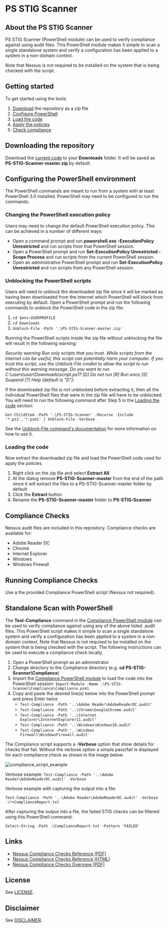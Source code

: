 # PS STIG Scanner

## About the PS STIG Scanner

PS STIG Scanner (PowerShell module) can be used to verify compliance against using audit files. This PowerShell module makes it simple to scan a single standalone system and verify a configuration has been applied to a system in a non-domain context.

Note that Nessus is not required to be installed on the system that is being checked with the script.

## Getting started

To get started using the tools:

1. [Download](#downloading-the-repository) the repository as a zip file
1. [Configure PowerShell](#configuring-the-powershell-environment)
1. [Load the code](#loading-the-code)
1. [Apply the policies](#applying-the-policies)
1. [Check compliance](#checking-compliance)

## Downloading the repository

Download the [current code](https://github.com/michalzobec/PS-STIG-Scanner/archive/master.zip) to your **Downloads** folder. It will be saved as **PS-STIG-Scanner-master.zip** by default.

## Configuring the PowerShell environment

The PowerShell commands are meant to run from a system with at least PowerShell 3.0 installed. PowerShell may need to be configured to run the commands.

### Changing the PowerShell execution policy

Users may need to change the default PowerShell execution policy. This can be achieved in a number of different ways:

* Open a command prompt and run **powershell.exe -ExecutionPolicy Unrestricted** and run scripts from that PowerShell session. 
* Open a PowerShell prompt and run **Set-ExecutionPolicy Unrestricted -Scope Process** and run scripts from the current PowerShell session. 
* Open an administrative PowerShell prompt and run **Set-ExecutionPolicy Unrestricted** and run scripts from any PowerShell session. 

### Unblocking the PowerShell scripts

Users will need to unblock the downloaded zip file since it will be marked as having been downloaded from the Internet which PowerShell will block from executing by default. Open a PowerShell prompt and run the following commands to unblock the PowerShell code in the zip file:

1. `cd $env:USERPROFILE`
1. `cd Downloads`
1. `Unblock-File -Path '.\PS-STIG-Scanner-master.zip'`

Running the PowerShell scripts inside the zip file without unblocking the file will result in the following warning:

*Security warning*
*Run only scripts that you trust. While scripts from the internet can be useful, this script can potentially harm your computer. If you trust this script, use the Unblock-File cmdlet to allow the script to run without this warning message. Do you want to run C:\users\user\Downloads\script.ps1?*
*[D] Do not run [R] Run once [S] Suspend [?] Help (default is "D"):*

If the downloaded zip file is not unblocked before extracting it, then all the individual PowerShell files that were in the zip file will have to be unblocked. You will need to run the following command after Step 5 in the [Loading the code](#loading-the-code) section:

```Get-ChildItem -Path '.\PS-STIG-Scanner' -Recurse -Include '*.ps1','*.psm1' | Unblock-File -Verbose```

See the [Unblock-File command's documentation](https://technet.microsoft.com/en-us/library/hh849924.aspx) for more information on how to use it.

### Loading the code

Now extract the downloaded zip file and load the PowerShell code used for apply the policies.

1. Right click on the zip file and select **Extract All**
1. At the dialog remove **PS-STIG-Scanner-master** from the end of the path since it will extract the files to a PS-STIG-Scanner-master folder by default
1. Click the **Extract** button
1. Rename the **PS-STIG-Scanner-master** folder to **PS-STIG-Scanner**

## Compliance Checks

Nessus audit files are included in this repository. Compliance checks are available for:

* Adobe Reader DC
* Chrome
* Internet Explorer
* Windows
* Windows Firewall

## Running Compliance Checks

Use a the provided Compliance PowerShell script (Nessus not required).

## Standalone Scan with PowerShell

The **Test-Compliance** command in the [Compliance PowerShell module](./Compliance/) can be used to verify compliance against using any of the above listed .audit files. This PowerShell script makes it simple to scan a single standalone system and verify a configuration has been applied to a system in a non-domain context. Note that Nessus is not required to be installed on the system that is being checked with the script. The following instructions can be used to execute a compliance check locally.

1. Open a PowerShell prompt as an administrator
1. Change directory to the Compliance directory (e.g. **cd PS-STIG-Scanner\Compliance**)
1. Import the [Compliance PowerShell module](./Compliance/) to load the code into the PowerShell session: `Import-Module -Name .\PS-STIG-Scanner\Compliance\Compliance.psm1`
1. Copy and paste the desired line(s) below into the PowerShell prompt and press Enter twice
    * ```Test-Compliance -Path '..\Adobe Reader\AdobeReaderDC.audit'```
    * ```Test-Compliance -Path '..\Chrome\GoogleChrome.audit'```
    * ```Test-Compliance -Path '..\Internet Explorer\InternetExplorer11.audit'```
    * ```Test-Compliance -Path '..\Windows\Windows10.audit'```
    * ```Test-Compliance -Path '..\Windows Firewall\WindowsFirewall.audit'```

The Compliance script supports a **-Verbose** option that show details for checks that fail. Without the verbose option a simple pass/fail is displayed for each compliance check as shown in the image below. 

![compliance_script_example](./images/compliance_script_example.jpg?raw=true)

Verbose example:
```Test-Compliance -Path '..\Adobe Reader\AdobeReaderDC.audit' -Verbose```

Verbose example with capturing the output into a file:

```Test-Compliance -Path '..\Adobe Reader\AdobeReaderDC.audit' -Verbose .\*>ComplianceReport.txt```

After capturing the output into a file, the failed STIG checks can be filtered using this PowerShell command:

```Select-String -Path .\ComplianceReport.txt -Pattern 'FAILED'```

## Links

* [Nessus Compliance Checks Reference (PDF)](https://docs.tenable.com/nessus/compliancechecksreference/Content/Resources/PDF/NessusComplianceChecksReference.pdf)
* [Nessus Compliance Checks Reference (HTML)](https://docs.tenable.com/nessus/compliancechecksreference/Content/ComplianceCheckTypes.htm)
* [Nessus Compliance Checks Overview (PDF)](https://support.tenable.com/support-center/nessus_compliance_checks.pdf)

## License

See [LICENSE](./LICENSE.md).

## Disclaimer

See [DISCLAIMER](./DISCLAIMER.md).
